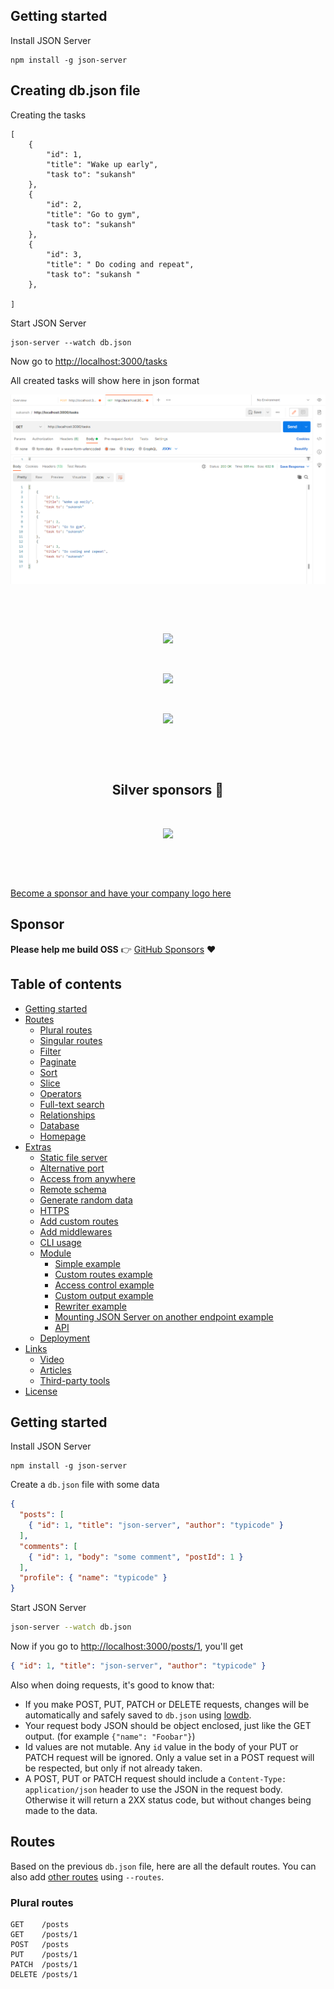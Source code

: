 

## Getting started

Install JSON Server 

```
npm install -g json-server
```
## Creating db.json file

Creating the tasks 

```
[
    {
        "id": 1,
        "title": "Wake up early",
        "task to": "sukansh"
    },
    {
        "id": 2,
        "title": "Go to gym",
        "task to": "sukansh"
    },
    {
        "id": 3,
        "title": " Do coding and repeat",
        "task to": "sukansh "
    },

]

```

Start JSON Server

```
json-server --watch db.json
```

Now go to [http://localhost:3000/tasks](http://localhost:3000/tasks)



All created tasks will show here in json format

<p align="center">
  <a href="#" target="_blank">
    <img src="images/showTasks.png">
  </a>


<p>&nbsp;</p>


<p>&nbsp;</p>

<p align="center">
  <a href="https://tryretool.com/?utm_source=sponsor&utm_campaign=typicode" target="_blank">
    <img src="https://i.imgur.com/IBItATn.png" height="70px">
  </a>
</p>

<p>&nbsp;</p>

<p align="center">
  <a href="https://mockend.com/" target="_blank">
    <img src="https://jsonplaceholder.typicode.com/mockend.svg" height="70px">
  </a>
</p>

<p>&nbsp;</p>

<p align="center">
  <a href="https://megafamous.com/buy-instagram-followers" target="_blank">
    <img src="https://jsonplaceholder.typicode.com/megafamous.png" height="70px">
  </a>
</p>

<p>&nbsp;</p>

<p>&nbsp;</p>

<h2 align="center">Silver sponsors 🥈</h2>

<p>&nbsp;</p>

<p align="center">
  <a href="https://cased.com" target="_blank">
    <img src="https://user-images.githubusercontent.com/5502029/194441951-b7dca49d-efd6-496d-900b-288004717f11.png" height="55px">
  </a>
</p>

<p>&nbsp;</p>

<p>&nbsp;</p>

[Become a sponsor and have your company logo here](https://github.com/users/typicode/sponsorship)

## Sponsor

__Please help me build OSS__ 👉 [GitHub Sponsors](https://github.com/sponsors/typicode) :heart:

## Table of contents

<!-- toc -->

- [Getting started](#getting-started)
- [Routes](#routes)
  * [Plural routes](#plural-routes)
  * [Singular routes](#singular-routes)
  * [Filter](#filter)
  * [Paginate](#paginate)
  * [Sort](#sort)
  * [Slice](#slice)
  * [Operators](#operators)
  * [Full-text search](#full-text-search)
  * [Relationships](#relationships)
  * [Database](#database)
  * [Homepage](#homepage)
- [Extras](#extras)
  * [Static file server](#static-file-server)
  * [Alternative port](#alternative-port)
  * [Access from anywhere](#access-from-anywhere)
  * [Remote schema](#remote-schema)
  * [Generate random data](#generate-random-data)
  * [HTTPS](#https)
  * [Add custom routes](#add-custom-routes)
  * [Add middlewares](#add-middlewares)
  * [CLI usage](#cli-usage)
  * [Module](#module)
    + [Simple example](#simple-example)
    + [Custom routes example](#custom-routes-example)
    + [Access control example](#access-control-example)
    + [Custom output example](#custom-output-example)
    + [Rewriter example](#rewriter-example)
    + [Mounting JSON Server on another endpoint example](#mounting-json-server-on-another-endpoint-example)
    + [API](#api)
  * [Deployment](#deployment)
- [Links](#links)
  * [Video](#video)
  * [Articles](#articles)
  * [Third-party tools](#third-party-tools)
- [License](#license)

<!-- tocstop -->

## Getting started

Install JSON Server 

```
npm install -g json-server
```

Create a `db.json` file with some data

```json
{
  "posts": [
    { "id": 1, "title": "json-server", "author": "typicode" }
  ],
  "comments": [
    { "id": 1, "body": "some comment", "postId": 1 }
  ],
  "profile": { "name": "typicode" }
}
```

Start JSON Server

```bash
json-server --watch db.json
```

Now if you go to [http://localhost:3000/posts/1](http://localhost:3000/tasks/1), you'll get

```json
{ "id": 1, "title": "json-server", "author": "typicode" }
```

Also when doing requests, it's good to know that:

- If you make POST, PUT, PATCH or DELETE requests, changes will be automatically and safely saved to `db.json` using [lowdb](https://github.com/typicode/lowdb).
- Your request body JSON should be object enclosed, just like the GET output. (for example `{"name": "Foobar"}`)
- Id values are not mutable. Any `id` value in the body of your PUT or PATCH request will be ignored. Only a value set in a POST request will be respected, but only if not already taken.
- A POST, PUT or PATCH request should include a `Content-Type: application/json` header to use the JSON in the request body. Otherwise it will return a 2XX status code, but without changes being made to the data. 

## Routes

Based on the previous `db.json` file, here are all the default routes. You can also add [other routes](#add-custom-routes) using `--routes`.

### Plural routes

```
GET    /posts
GET    /posts/1
POST   /posts
PUT    /posts/1
PATCH  /posts/1
DELETE /posts/1